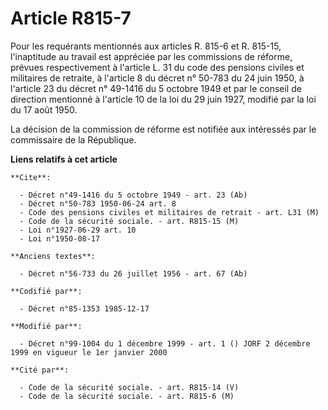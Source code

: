 # Article R815-7

Pour les requérants mentionnés aux articles R. 815-6 et R. 815-15, l'inaptitude au travail est appréciée par les commissions
de réforme, prévues respectivement à l'article L. 31 du code des pensions civiles et militaires de retraite, à l'article 8 du
décret n° 50-783 du 24 juin 1950, à l'article 23 du décret n° 49-1416 du 5 octobre 1949 et par le conseil de direction
mentionné à l'article 10 de la loi du 29 juin 1927, modifié par la loi du 17 août 1950. 

La décision de la commission de réforme est notifiée aux intéressés par le commissaire de la République.

**Liens relatifs à cet article**

	**Cite**:

	  - Décret n°49-1416 du 5 octobre 1949 - art. 23 (Ab)
	  - Décret n°50-783 1950-06-24 art. 8
	  - Code des pensions civiles et militaires de retrait - art. L31 (M)
	  - Code de la sécurité sociale. - art. R815-15 (M)
	  - Loi n°1927-06-29 art. 10
	  - Loi n°1950-08-17

	**Anciens textes**:

	  - Décret n°56-733 du 26 juillet 1956 - art. 67 (Ab)

	**Codifié par**:

	  - Décret n°85-1353 1985-12-17

	**Modifié par**:

	  - Décret n°99-1004 du 1 décembre 1999 - art. 1 () JORF 2 décembre 1999 en vigueur le 1er janvier 2000

	**Cité par**:

	  - Code de la sécurité sociale. - art. R815-14 (V)
	  - Code de la sécurité sociale. - art. R815-6 (M)
